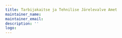 ```yaml
---
title: Tarbijakaitse ja Tehnilise Järelevalve Amet
maintainer_name: 
maintainer_email: 
description: ''
logo: 
---
```

